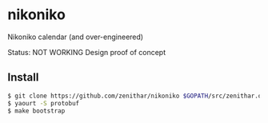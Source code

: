 # nikoniko
Nikoniko calendar (and over-engineered)

Status: NOT WORKING 
Design proof of concept

## Install

```sh
$ git clone https://github.com/zenithar/nikoniko $GOPATH/src/zenithar.org/nikoniko
$ yaourt -S protobuf
$ make bootstrap
```
